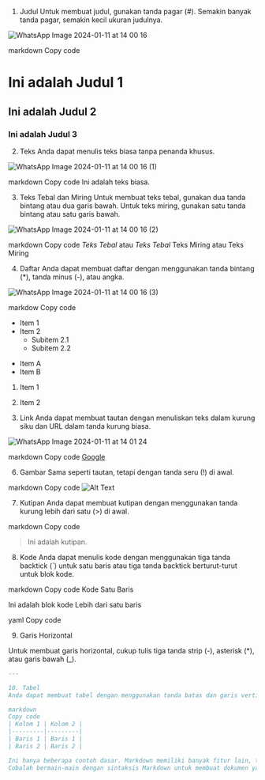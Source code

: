 1. Judul
Untuk membuat judul, gunakan tanda pagar (#).
Semakin banyak tanda pagar, semakin kecil ukuran judulnya.

![WhatsApp Image 2024-01-11 at 14 00 16](https://github.com/aprill05/labsmk4/assets/156058005/8674aa62-c04c-4b73-a24f-bfb7f99670d6)


markdown
Copy code
# Ini adalah Judul 1
## Ini adalah Judul 2
### Ini adalah Judul 3

2. Teks
Anda dapat menulis teks biasa tanpa penanda khusus.

![WhatsApp Image 2024-01-11 at 14 00 16 (1)](https://github.com/aprill05/labsmk4/assets/156058005/d6854923-6543-492b-9b1d-3a4603d0efaf)


markdown
Copy code
Ini adalah teks biasa.

3. Teks Tebal dan Miring
Untuk membuat teks tebal, gunakan dua tanda bintang atau dua garis bawah. Untuk teks miring, gunakan satu tanda bintang atau satu garis bawah.

![WhatsApp Image 2024-01-11 at 14 00 16 (2)](https://github.com/aprill05/labsmk4/assets/156058005/2d6075d5-be75-446b-a830-6fa484e17e6b)


markdown
Copy code
*Teks Tebal* atau _Teks Tebal_
Teks Miring atau Teks Miring

4. Daftar
Anda dapat membuat daftar dengan menggunakan tanda bintang (*), tanda minus (-), atau angka.

![WhatsApp Image 2024-01-11 at 14 00 16 (3)](https://github.com/aprill05/labsmk4/assets/156058005/2eda47bc-2578-4619-baa1-ec22801dc625)


markdow
Copy code
- Item 1
- Item 2
  - Subitem 2.1
  - Subitem 2.2
* Item A
* Item B
1. Item 1
2. Item 2
   
5. Link
Anda dapat membuat tautan dengan menuliskan teks dalam kurung siku dan URL dalam tanda kurung biasa.

![WhatsApp Image 2024-01-11 at 14 01 24](https://github.com/aprill05/labsmk4/assets/156058005/a4cbcb96-f079-493f-892a-e50d9e65adc8)


markdown
Copy code
[Google](https://www.google.com)

6. Gambar
Sama seperti tautan, tetapi dengan tanda seru (!) di awal.

markdown
Copy code
![Alt Text](https://example.com/image.jpg)

7. Kutipan
Anda dapat membuat kutipan dengan menggunakan tanda kurung lebih dari satu (>) di awal.

markdown
Copy code
> Ini adalah kutipan.

8. Kode
Anda dapat menulis kode dengan menggunakan tiga tanda backtick (`) untuk satu baris atau tiga tanda backtick berturut-turut untuk blok kode.

markdown
Copy code
Kode Satu Baris

Ini adalah blok kode
Lebih dari satu baris

yaml
Copy code

9. Garis Horizontal

Untuk membuat garis horizontal, cukup tulis tiga tanda strip (-), asterisk (*), atau garis bawah (_).

```markdown
---

10. Tabel
Anda dapat membuat tabel dengan menggunakan tanda batas dan garis vertikal.

markdown
Copy code
| Kolom 1 | Kolom 2 |
|---------|---------|
| Baris 1 | Baris 1 |
| Baris 2 | Baris 2 |

Ini hanya beberapa contoh dasar. Markdown memiliki banyak fitur lain, tetapi ini dapat membantu Anda memulai.
Cobalah bermain-main dengan sintaksis Markdown untuk membuat dokumen yang terstruktur dan mudah dibaca.
